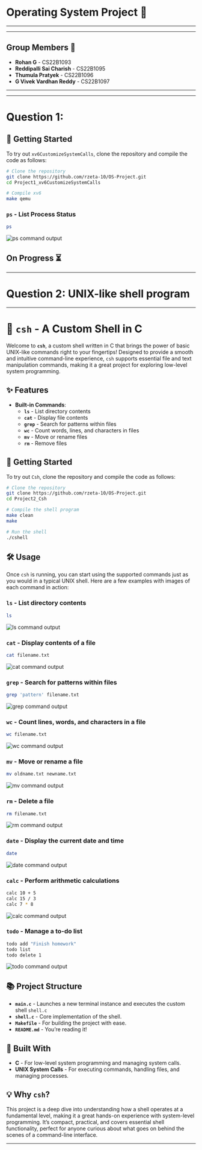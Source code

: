 # Operating System Project 🚀

---

---

## **Group Members** 👥

- **Rohan G** - CS22B1093  
- **Reddipalli Sai Charish** - CS22B1095  
- **Thumula Pratyek** - CS22B1096  
- **G Vivek Vardhan Reddy** - CS22B1097  

---

---

# Question 1: 

## 🚀 Getting Started

To try out `xv6CustomizeSystemCalls`, clone the repository and compile the code as follows:

```bash
# Clone the repository
git clone https://github.com/rzeta-10/OS-Project.git
cd Project1_xv6CustomizeSystemCalls

# Compile xv6
make qemu

```

### `ps` - List Process Status
```bash
ps
```
![ps command output](Project1_xv6CustomizeSystemCalls/images/ps.png)

## On Progress ⏳

---

# Question 2: UNIX-like shell program

---

# 🐚 `csh` - A Custom Shell in C

Welcome to **`csh`**, a custom shell written in C that brings the power of basic UNIX-like commands right to your fingertips! Designed to provide a smooth and intuitive command-line experience, `csh` supports essential file and text manipulation commands, making it a great project for exploring low-level system programming.

## ✨ Features

- **Built-in Commands**: 
  - **`ls`** - List directory contents
  - **`cat`** - Display file contents
  - **`grep`** - Search for patterns within files
  - **`wc`** - Count words, lines, and characters in files
  - **`mv`** - Move or rename files
  - **`rm`** - Remove files

## 🚀 Getting Started

To try out `Csh`, clone the repository and compile the code as follows:

```bash
# Clone the repository
git clone https://github.com/rzeta-10/OS-Project.git
cd Project2_Csh

# Compile the shell program
make clean
make

# Run the shell
./cshell
```

## 🛠️ Usage

Once `csh` is running, you can start using the supported commands just as you would in a typical UNIX shell. Here are a few examples with images of each command in action:

### `ls` - List directory contents
```bash
ls
```
![ls command output](Project2_Csh/images/image.png)

### `cat` - Display contents of a file
```bash
cat filename.txt
```
![cat command output](Project2_Csh/images/cat.png)

### `grep` - Search for patterns within files
```bash
grep 'pattern' filename.txt
```
![grep command output](Project2_Csh/images/grep.png)

### `wc` - Count lines, words, and characters in a file
```bash
wc filename.txt
```
![wc command output](Project2_Csh/images/wc.png)

### `mv` - Move or rename a file
```bash
mv oldname.txt newname.txt
```
![mv command output](Project2_Csh/images/mv.png)

### `rm` - Delete a file
```bash
rm filename.txt
```
![rm command output](Project2_Csh/images/rm.png)

### `date` - Display the current date and time
```bash
date
```
![date command output](Project2_Csh/images/date.jpeg)

### `calc` - Perform arithmetic calculations
```bash
calc 10 + 5
calc 15 / 3
calc 7 * 8
```
![calc command output](Project2_Csh/images/calc.jpeg)

### `todo` - Manage a to-do list
```bash
todo add "Finish homework"
todo list
todo delete 1
```
![todo command output](Project2_Csh/images/todo.jpeg)


## 📚 Project Structure

- **`main.c`** - Launches a new terminal instance and executes the custom shell `shell.c`
- **`shell.c`** - Core implementation of the shell.
- **`Makefile`** - For building the project with ease.
- **`README.md`** - You’re reading it!

## 🤖 Built With

- **C** - For low-level system programming and managing system calls.
- **UNIX System Calls** - For executing commands, handling files, and managing processes.

## 💡 Why `csh`?

This project is a deep dive into understanding how a shell operates at a fundamental level, making it a great hands-on experience with system-level programming. It’s compact, practical, and covers essential shell functionality, perfect for anyone curious about what goes on behind the scenes of a command-line interface.

---
